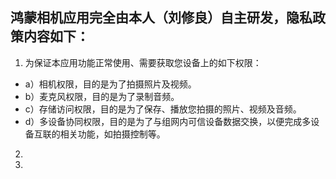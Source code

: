 ## 鸿蒙相机应用完全由本人（刘修良）自主研发，隐私政策内容如下：

1. 为保证本应用功能正常使用、需要获取您设备上的如下权限：
  + a）相机权限，目的是为了拍摄照片及视频。
  + b）麦克风权限，目的是为了录制音频。
  + c）存储访问权限，目的是为了保存、播放您拍摄的照片、视频及音频。
  + d）多设备协同权限，目的是为了与组网内可信设备数据交换，以便完成多设备互联的相关功能，如拍摄控制等。
2. 
3. 
